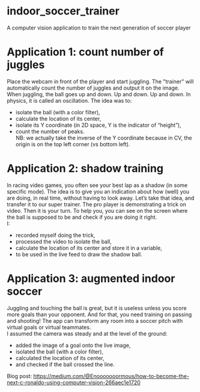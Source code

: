 # indoor_soccer_trainer
A computer vision application to train the next generation of soccer player   
   
# Application 1: count number of juggles   
Place the webcam in front of the player and start juggling. The "trainer" will automatically count the number of juggles and output it on the image.   
When juggling, the ball goes up and down. Up and down. Up and down. In physics, it is called an oscillation. The idea was to:   
- isolate the ball (with a color filter),   
- calculate the location of its center,   
- isolate its Y coordinate (in 2D space, Y is the indicator of “height”),   
- count the number of peaks.   
NB: we actually take the inverse of the Y coordinate because in CV, the origin is on the top left corner (vs bottom left).   
   
# Application 2: shadow training   
In racing video games, you often see your best lap as a shadow (in some specific mode). The idea is to give you an indication about how (well) you are doing, in real time, without having to look away. Let’s take that idea, and transfer it to our super trainer. The pro player is demonstrating a trick on video. Then it is your turn. To help you, you can see on the screen where the ball is supposed to be and check if you are doing it right.   
I:   
- recorded myself doing the trick,   
- processed the video to isolate the ball,   
- calculate the location of its center and store it in a variable,   
- to be used in the live feed to draw the shadow ball.   
   
# Application 3: augmented indoor soccer   
Juggling and touching the ball is great, but it is useless unless you score more goals than your opponent. And for that, you need training on passing and shooting! The app can transform any room into a soccer pitch with virtual goals or virtual teammates.   
I assumed the camera was steady and at the level of the ground:   
- added the image of a goal onto the live image,   
- isolated the ball (with a color filter),   
- calculated the location of its center,   
- and checked if the ball crossed the line.   
   
Blog post: https://medium.com/@Enooooooormous/how-to-become-the-next-c-ronaldo-using-computer-vision-266aec1e1720
